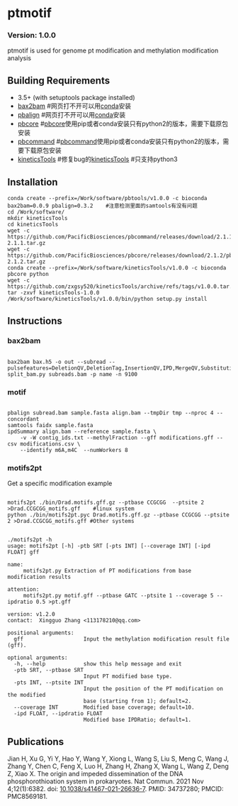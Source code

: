 ptmotif
==============
### Version: 1.0.0
ptmotif is used for genome pt modification and methylation modification analysis

Building Requirements
-----------
* 3.5+ (with setuptools package installed)
* [bax2bam](https://github.com/PacificBiosciences/bax2bam)  #网页打不开可以用[conda](https://anaconda.org/bioconda/bax2bam)安装
* [pbalign](https://github.com/PacificBiosciences/pbalign)  #网页打不开可以用[conda](https://anaconda.org/bioconda/pbalign)安装
* [pbcore](https://github.com/PacificBiosciences/pbbioconda) #[pbcore](https://github.com/PacificBiosciences/pbcore/releases/download/2.1.2/pbcore-2.1.2.tar.gz)使用pip或者conda安装只有python2的版本，需要下载原包安装
* [pbcommand](https://github.com/PacificBiosciences/pbcommand) #[pbcommand](https://github.com/PacificBiosciences/pbcommand/releases/download/2.1.1/pbcommand-2.1.1.tar.gz)使用pip或者conda安装只有python2的版本，需要下载原包安装
* [kineticsTools](https://github.com/PacificBiosciences/kineticsTools)  #修复bug的[kineticsTools](https://github.com/zxgsy520/kineticsTools)  #只支持python3

## Installation
```
conda create --prefix=/Work/software/pbtools/v1.0.0 -c bioconda bax2bam=0.0.9 pbalign=0.3.2    #注意检测里面的samtools有没有问题
cd /Work/software/
mkdir kineticsTools
cd kineticsTools
wget -c https://github.com/PacificBiosciences/pbcommand/releases/download/2.1.1/pbcommand-2.1.1.tar.gz
wget -c https://github.com/PacificBiosciences/pbcore/releases/download/2.1.2/pbcore-2.1.2.tar.gz
conda create --prefix=/Work/software/kineticsTools/v1.0.0 -c bioconda pbcore python
wget -c https://github.com/zxgsy520/kineticsTools/archive/refs/tags/v1.0.0.tar.gz
tar -zxvf kineticsTools-1.0.0
/Work/software/kineticsTools/v1.0.0/bin/python setup.py install
```

## Instructions
### bax2bam
<pre><code>
bax2bam bax.h5 -o out --subread --pulsefeatures=DeletionQV,DeletionTag,InsertionQV,IPD,MergeQV,SubstitutionQV,PulseWidth,SubstitutionTag
split_bam.py subreads.bam -p name -n 9100
</code></pre>

### motif
<pre><code>
pbalign subread.bam sample.fasta align.bam --tmpDir tmp --nproc 4 --concordant
samtools faidx sample.fasta
ipdSummary align.bam --reference sample.fasta \
    -v -W contig_ids.txt --methylFraction --gff modifications.gff --csv modifications.csv \
    --identify m6A,m4C  --numWorkers 8
</code></pre>

### motifs2pt
Get a specific modification
example
<pre><code>
motifs2pt ./bin/Drad.motifs.gff.gz --ptbase CCGCGG  --ptsite 2 >Drad.CCGCGG_motifs.gff    #linux system
python ./bin/motifs2pt.pyc Drad.motifs.gff.gz --ptbase CCGCGG --ptsite 2 >Drad.CCGCGG_motifs.gff #Other systems
</code></pre>
<pre><code>
./motifs2pt -h
usage: motifs2pt [-h] -ptb SRT [-pts INT] [--coverage INT] [-ipd FLOAT] gff

name:
     motifs2pt.py Extraction of PT modifications from base modification results

attention:
     motifs2pt.py motif.gff --ptbase GATC --ptsite 1 --coverage 5 --ipdratio 0.5 >pt.gff

version: v1.2.0
contact:  Xingguo Zhang <113178210@qq.com>    

positional arguments:
  gff                   Input the methylation modification result file (gff).

optional arguments:
  -h, --help            show this help message and exit
  -ptb SRT, --ptbase SRT
                        Input PT modified base type.
  -pts INT, --ptsite INT
                        Input the position of the PT modification on the modified
                        base (starting from 1); default=2.
  --coverage INT        Modified base coverage; default=10.
  -ipd FLOAT, --ipdratio FLOAT
                        Modified base IPDRatio; default=1.
</code></pre>

Publications
------------
Jian H, Xu G, Yi Y, Hao Y, Wang Y, Xiong L, Wang S, Liu S, Meng C, Wang J, Zhang Y, Chen C, Feng X, Luo H, Zhang H, Zhang X, Wang L, Wang Z, Deng Z, Xiao X. The origin and impeded dissemination of the DNA phosphorothioation system in prokaryotes. Nat Commun. 2021 Nov 4;12(1):6382. doi: [10.1038/s41467-021-26636-7](https://www.ncbi.nlm.nih.gov/pmc/articles/PMC8569181/). PMID: 34737280; PMCID: PMC8569181.
